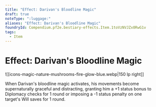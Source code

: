 ```yaml
---
title: "Effect: Darivan's Bloodline Magic"
draft: true
noteType: ":luggage:"
aliases: "Effect: Darivan's Bloodline Magic"
foundryId: Compendium.pf2e.bestiary-effects.Item.1toVzNVJZx0RwG1v
tags:
  - Item
---
```


# Effect: Darivan's Bloodline Magic
![[icons-magic-nature-mushrooms-fire-glow-blue.webp|150 lp right]]

When Darivan's bloodline magic activates, his movements become supernaturally graceful and distracting, granting him a +1 status bonus to Diplomacy checks for 1 round or imposing a -1 status penalty on one target's Will saves for 1 round.
